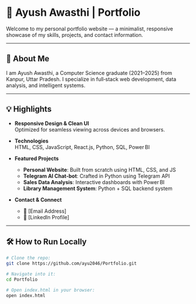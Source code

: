 # 🎯 Ayush Awasthi | Portfolio

Welcome to my personal portfolio website — a minimalist, responsive showcase of my skills, projects, and contact information.

---

## 🧭 About Me
I am Ayush Awasthi, a Computer Science graduate (2021–2025) from Kanpur, Uttar Pradesh. I specialize in full‑stack web development, data analysis, and intelligent systems.

---

## 💡 Highlights

- **Responsive Design & Clean UI**  
  Optimized for seamless viewing across devices and browsers.

- **Technologies**  
  HTML, CSS, JavaScript, React.js, Python, SQL, Power BI

- **Featured Projects**  
  - **Personal Website**: Built from scratch using HTML, CSS, and JS  
  - **Telegram AI Chat-bot**: Crafted in Python using Telegram API  
  - **Sales Data Analysis**: Interactive dashboards with Power BI  
  - **Library Management System**: Python + SQL backend system

- **Contact & Connect**  
  - 📧 [Email Address]  
  - 🔗 [LinkedIn Profile]

---

## 🛠️ How to Run Locally

```bash
# Clone the repo:
git clone https://github.com/ayu2046/Portfolio.git

# Navigate into it:
cd Portfolio

# Open index.html in your browser:
open index.html
